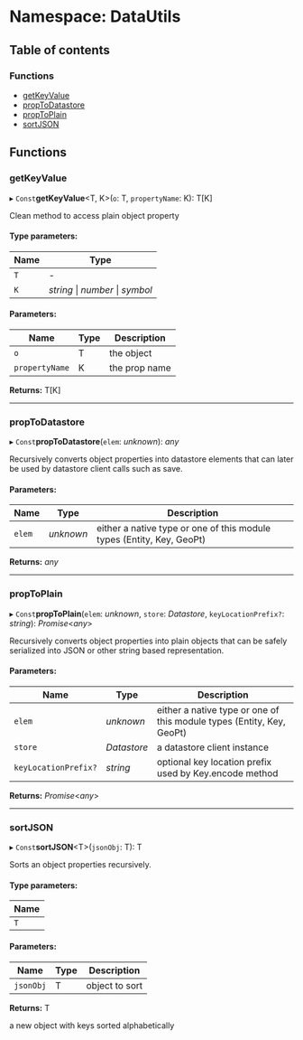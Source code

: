 # Namespace: DataUtils

## Table of contents

### Functions

- [getKeyValue](datautils.md#getkeyvalue)
- [propToDatastore](datautils.md#proptodatastore)
- [propToPlain](datautils.md#proptoplain)
- [sortJSON](datautils.md#sortjson)

## Functions

### getKeyValue

▸ `Const`**getKeyValue**<T, K\>(`o`: T, `propertyName`: K): T[K]

Clean method to access plain object property

#### Type parameters:

Name | Type |
------ | ------ |
`T` | - |
`K` | *string* \| *number* \| *symbol* |

#### Parameters:

Name | Type | Description |
------ | ------ | ------ |
`o` | T | the object   |
`propertyName` | K | the prop name    |

**Returns:** T[K]

___

### propToDatastore

▸ `Const`**propToDatastore**(`elem`: *unknown*): *any*

Recursively converts object properties into datastore elements that can later be used by
datastore client calls such as save.

#### Parameters:

Name | Type | Description |
------ | ------ | ------ |
`elem` | *unknown* | either a native type or one of this module types (Entity, Key, GeoPt)   |

**Returns:** *any*

___

### propToPlain

▸ `Const`**propToPlain**(`elem`: *unknown*, `store`: *Datastore*, `keyLocationPrefix?`: *string*): *Promise*<*any*\>

Recursively converts object properties into plain objects that can be safely serialized into JSON or other
string based representation.

#### Parameters:

Name | Type | Description |
------ | ------ | ------ |
`elem` | *unknown* | either a native type or one of this module types (Entity, Key, GeoPt)   |
`store` | *Datastore* | a datastore client instance   |
`keyLocationPrefix?` | *string* | optional key location prefix used by Key.encode method    |

**Returns:** *Promise*<*any*\>

___

### sortJSON

▸ `Const`**sortJSON**<T\>(`jsonObj`: T): T

Sorts an object properties recursively.

#### Type parameters:

Name |
------ |
`T` |

#### Parameters:

Name | Type | Description |
------ | ------ | ------ |
`jsonObj` | T | object to sort   |

**Returns:** T

a new object with keys sorted alphabetically
